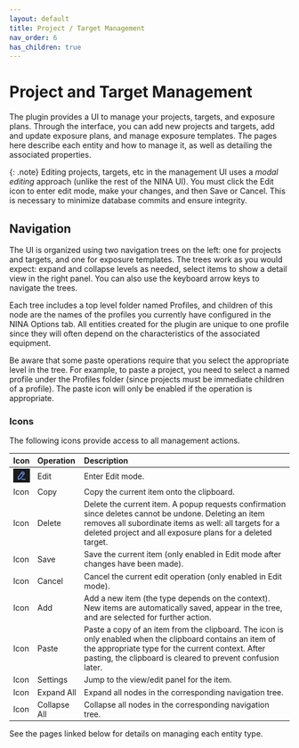 ```yaml
---
layout: default
title: Project / Target Management
nav_order: 6
has_children: true
---
```


# Project and Target Management

The plugin provides a UI to manage your projects, targets, and exposure plans.  Through the interface, you can add new projects and targets, add and update exposure plans, and manage exposure templates.  The pages here describe each entity and how to manage it, as well as detailing the associated properties.

{: .note}
Editing projects, targets, etc in the management UI uses a _modal editing_ approach (unlike the rest of the NINA UI).  You must click the Edit icon to enter edit mode, make your changes, and then Save or Cancel.  This is necessary to minimize database commits and ensure integrity.

## Navigation

The UI is organized using two navigation trees on the left: one for projects and targets, and one for exposure templates.  The trees work as you would expect: expand and collapse levels as needed, select items to show a detail view in the right panel.  You can also use the keyboard arrow keys to navigate the trees.

Each tree includes a top level folder named Profiles, and children of this node are the names of the profiles you currently have configured in the NINA Options tab.  All entities created for the plugin are unique to one profile since they will often depend on the characteristics of the associated equipment.

Be aware that some paste operations require that you select the appropriate level in the tree.  For example, to paste a project, you need to select a named profile under the Profiles folder (since projects must be immediate children of a profile).  The paste icon will only be enabled if the operation is appropriate.


### Icons
The following icons provide access to all management actions.

|Icon|Operation|Description|
|:--|:--|:--|
|![](../assets/images/edit-icon.png)|Edit|Enter Edit mode.|
|Icon|Copy|Copy the current item onto the clipboard.|
|Icon|Delete|Delete the current item.  A popup requests confirmation since deletes cannot be undone.  Deleting an item removes all subordinate items as well: all targets for a deleted project and all exposure plans for a deleted target.|
|Icon|Save|Save the current item (only enabled in Edit mode after changes have been made).|
|Icon|Cancel|Cancel the current edit operation (only enabled in Edit mode).|
|Icon|Add|Add a new item (the type depends on the context).  New items are automatically saved, appear in the tree, and are selected for further action.|
|Icon|Paste|Paste a copy of an item from the clipboard.  The icon is only enabled when the clipboard contains an item of the appropriate type for the current context.  After pasting, the clipboard is cleared to prevent confusion later.|
|Icon|Settings|Jump to the view/edit panel for the item.|
|Icon|Expand All|Expand all nodes in the corresponding navigation tree.|
|Icon|Collapse All|Collapse all nodes in the corresponding navigation tree.|

See the pages linked below for details on managing each entity type.
